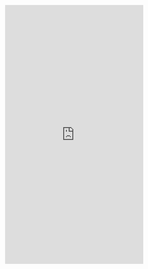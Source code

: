 <iframe  
height=850
width=90%
src="https://ks.wjx.top/vm/h9PRCvJ.aspx"  
frameborder=0  
allowfullscreen>
</iframe>